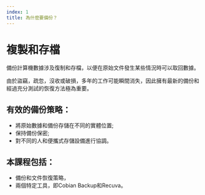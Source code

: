 ```yaml
---
index: 1
title: 為什麼要備份？
---
```

# 複製和存檔

備份計算機數據涉及復制和存檔，以便在原始文件發生某些情況時可以取回數據。

由於盜竊，疏忽，沒收或破損，多年的工作可能瞬間消失，因此擁有最新的備份和經過充分測試的恢復方法極為重要。

## 有效的備份策略：

*   將原始數據和備份存儲在不同的實體位置;
*   保持備份保密;
*   對不同的人和便攜式存儲設備進行協調。

## 本課程包括：

* 備份和文件恢復策略，
* 兩個特定工具，即Cobian Backup和Recuva。
